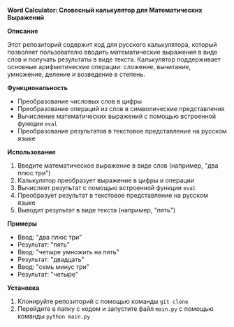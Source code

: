 **Word Calculator: Словесный калькулятор для Математических Выражений**

**Описание**

Этот репозиторий содержит код для русского калькулятора, который позволяет пользователю вводить математические выражения в виде слов и получать результаты в виде текста. Калькулятор поддерживает основные арифметические операции: сложение, вычитание, умножение, деление и возведение в степень.

**Функциональность**

*   Преобразование числовых слов в цифры
*   Преобразование операций из слов в символические представления
*   Вычисление математических выражений с помощью встроенной функции `eval`
*   Преобразование результатов в текстовое представление на русском языке

**Использование**

1.  Введите математическое выражение в виде слов (например, "два плюс три")
2.  Калькулятор преобразует выражение в цифры и операции
3.  Вычисляет результат с помощью встроенной функции `eval`
4.  Преобразует результат в текстовое представление на русском языке
5.  Выводит результат в виде текста (например, "пять")

**Примеры**

*   Ввод: "два плюс три"
*   Результат: "пять"
*   Ввод: "четыре умножить на пять"
*   Результат: "двадцать"
*   Ввод: "семь минус три"
*   Результат: "четыре"

**Установка**

1.  Клонируйте репозиторий с помощью команды `git clone`
2.  Перейдите в папку с кодом и запустите файл `main.py` с помощью команды `python main.py`

